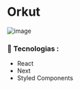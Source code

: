 <h1>Orkut</h1>

![image](https://user-images.githubusercontent.com/64788904/168494525-a79962ee-93a4-4837-8f6a-500d45a16e95.png)

<h3>🔧 Tecnologias : </h3>

<ul>
   <li>
  React
  </li>
  <li>
  Next
  </li>
    <li>
  Styled Components
  </li>
</ul>

